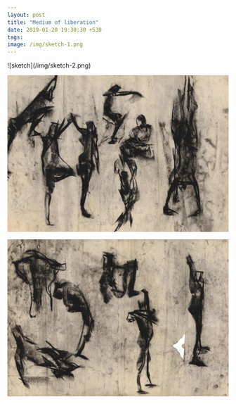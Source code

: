 ```yaml
---
layout: post
title: "Medium of liberation"
date: 2019-01-20 19:30:30 +530
tags:
image: /img/sketch-1.png
---
```

<p></p>
![sketch](/img/sketch-2.png) 

![sketch](/img/sketch-3.png) 

![sketch](/img/sketch-4.png)

